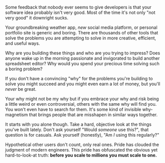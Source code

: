 Some feedback that nobody ever seems to give developers is that your software
idea probably isn't very good. Most of the time it's not only "not very good" it
downright sucks.

Your groundbreaking weather app, _new_ social media platform, or personal
portfolio site is generic and boring. There are thousands of other tools that
solve the problems you are attempting to solve in more creative, efficient, and
useful ways.

Why are you building these things and who are you trying to impress? Does anyone
wake up in the morning passionate and invigorated to build another spreadsheet
editor? Why would you spend your precious time solving such a boring problem?

If you don't have a convincing "why" for the problems you're building to solve
you might succeed and you might even earn a lot of money, but you'll _never_ be
great.

Your why might not be my why but if you embrace your why and risk being a little
weird or even controversial, others with the same why will find you. You won't
even have to search for them. It's some kind of invisible why-magnetism that
brings people that are misshapen in similar ways together.

It starts with you alone though. Take a hard, objective look at the things
you've built lately. Don't ask yourself "Would _someone_ use this?", that
question is for casuals. Ask yourself (honestly), "Am _I_ using this regularly?"

Hypothetical other users don't count, only real ones. Pride has clouded the
judgment of modern engineers. This pride has obfuscated the obvious yet
hard-to-look-at truth: **before you scale to millions you must scale to one.**
